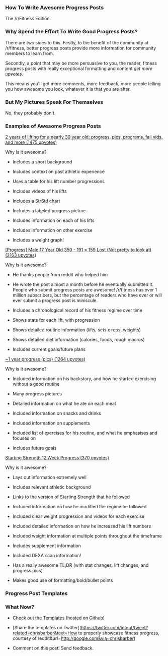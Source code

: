 ### How To Write Awesome Progress Posts

The /r/Fitness Edition.

### Why Spend the Effort To Write Good Progress Posts?

There are two sides to this. Firstly, to the benefit of the community at /r/fitness, better progress posts provide more information for community members to learn from.

Secondly, a point that may be more persuasive to you, the reader, fitness progress posts with really exceptional formatting and content *get more upvotes*.

This means you'll get more comments, more feedback, more people telling you how awesome you look, whatever it is that you are after.

### But My Pictures Speak For Themselves

No, they probably don't.

### Examples of Awesome Progress Posts

[2 years of lifting for a nearly 30 year old: progress, pics, programs, fail vids, and more (1475 upvotes)](http://www.reddit.com/r/Fitness/comments/1jf3wt/2_years_of_lifting_for_a_nearly_30_year_old/)

Why is it awesome?

 - Includes a short background

 - Includes context on past athletic experience

 - Uses a table for his lift number progressions

 - Includes videos of his lifts

 - Includes a StrStd chart

 - Includes a labeled progress picture

 - Includes information on each of his lifts

 - Includes information on other exercise

 - Includes a weight graph!

[[Progress] Male 17 Year Old 350 - 191 = 159 Lost (Not pretty to look at) (2163 upvotes)](http://www.reddit.com/r/Fitness/comments/1nwo5o/progress_male_17_year_old_350_191_159_lost_not/)

Why is it awesome?

 - He thanks people from reddit who helped him

 - He wrote the post almost a month before he eventually submitted it. People who submit progress posts are awesome! /r/fitness has over 1 million subscribers, but the percentage of readers who have ever or will ever submit a progress post is miniscule.

 - Includes a chronological record of his fitness regime over time

 - Shows stats for each lift, with progression

 - Shows detailed routine information (lifts, sets x reps, weights)

 - Shows detailed diet information (calories, foods, rough macros)

 - Includes current goals/future plans

[~1 year progress (pics) (1264 upvotes)](http://www.reddit.com/r/Fitness/comments/wgicu/1_year_progress_pics/)

Why is it awesome?

 - Included information on his backstory, and how he started exercising without a good routine

 - Many progress pictures

 - Detailed information on what he ate on each meal

 - Included information on snacks and drinks

 - Included information on supplements

 - Included list of exercises for his routine, and what he emphasises and focuses on

 - Includes future goals

[Starting Strength 12 Week Progress (370 upvotes)](http://www.reddit.com/r/Fitness/comments/27acta/starting_strength_12_week_progress/)

Why is it awesome?

 - Lays out information extremely well

 - Includes relevant athletic background

 - Links to the version of Starting Strength that he followed

 - Included information on how he modified the regime he followed

 - Included clear weight progression and videos for each exercise

 - Included detailed information on how he increased his lift numbers

 - Included weight information at multiple points throughout the timeframe

 - Includes supplement information

 - Included DEXA scan information!

 - Has a really awesome TL;DR (with stat changes, lift changes, and progress pics)

 - Makes good use of formatting/bold/bullet points

### Progress Post Templates



### What Now?

 * [Check out the Templates (hosted on Github)](https://github.com/cjbarber/FitnessProgressPosts)

 * [Share the templates on Twitter](https://twitter.com/intent/tweet?related=chrisbarber&text=How to properly showcase fitness progress, courtesy of reddit&url=http://google.com&via=chrisbarber)

 * Comment on this post! Send feedback.